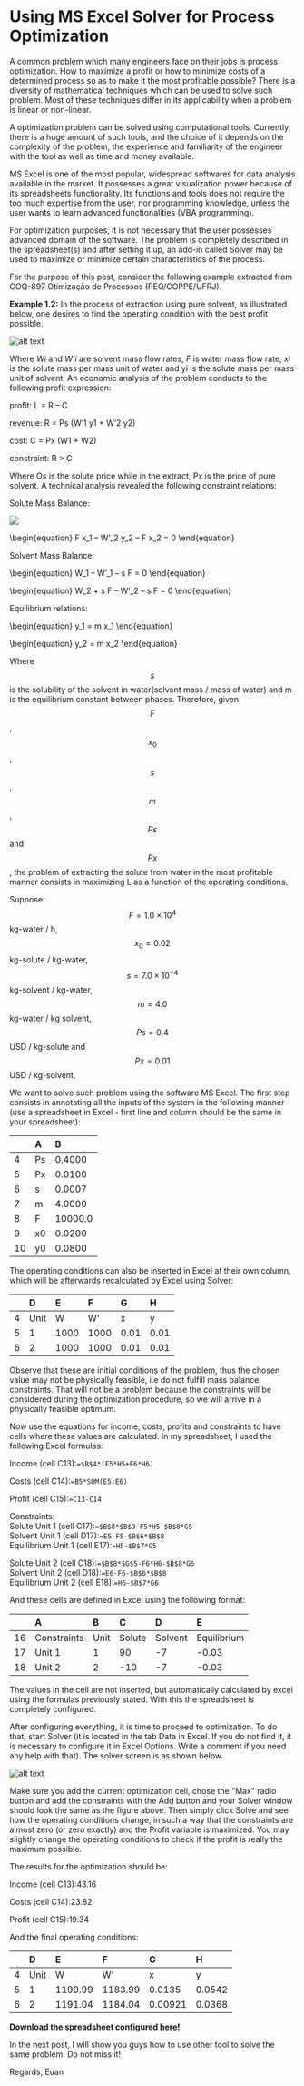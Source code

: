 # Using MS Excel Solver for Process Optimization

A common problem which many engineers face on their jobs is process optimization. How to maximize a profit or how to minimize costs of a determined process so as to make it the most profitable possible? There is a diversity of mathematical techniques which can be used to solve such problem. Most of these techniques differ in its applicability when a problem is linear or non-linear.

A optimization problem can be solved using computational tools. Currently, there is a huge amount of such tools, and the choice of it depends on the complexity of the problem, the experience and familiarity of the engineer with the tool as well as time and money available.

MS Excel is one of the most popular, widespread softwares for data analysis available in the market. It possesses a great visualization power because of its spreadsheets functionality. Its functions and tools does not require the too much expertise from the user, nor programming knowledge, unless the user wants to learn advanced functionalities (VBA programming).

For optimization purposes, it is not necessary that the user possesses advanced domain of the software. The problem is completely described in the spreadsheet(s) and after setting it up, an add-in called Solver may be used to maximize or minimize certain characteristics of the process.

For the purpose of this post, consider the following example extracted from COQ-897 Otimização de Processos (PEQ/COPPE/UFRJ).

**Example 1.2:** In the process of extraction using pure solvent, as illustrated below, one desires to find the operating condition with the best profit possible.

![alt text](img/2018-08-04-optimization-excel/extraction_process.png)

Where *Wi* and *W'i* are solvent mass flow rates, *F* is water mass flow rate, *xi* is the solute mass per mass unit of water and yi is the solute mass per mass unit of solvent. An economic analysis of the problem conducts to the following profit expression:

profit: L = R – C

revenue: R = Ps (W’1 y1 + W’2 y2)

cost: C = Px (W1 + W2)

constraint: R &gt; C

Where Os is the solute price while in the extract, Px is the price of pure solvent. A technical analysis revealed the following constraint relations:

Solute Mass Balance:

<!-- F x_0 – W'_1 y_1 – F x_1 = 0 -->

<img id="ccgimage" src="http://latex.codecogs.com/gif.latex?F%20x_0-W'_1%20y_1-F%20x_1%20=%200">

\begin{equation}
F x_1 – W’_2 y_2 – F x_2 = 0
\end{equation}

Solvent Mass Balance:

\begin{equation}
W_1 – W’_1 – s F = 0
\end{equation}

\begin{equation}
W_2 + s F – W’_2 – s F = 0
\end{equation}

Equilibrium relations:

\begin{equation}
y_1 = m x_1
\end{equation}

\begin{equation}
y_2 = m x_2
\end{equation}

Where $$s$$ is the solubility of the solvent in water(solvent mass / mass of water) and m is the equilibrium constant between phases. Therefore, given $$F$$, $$x_0$$, $$s$$, $$m$$, $$Ps$$ and $$Px$$, the problem of extracting the solute from water in the most profitable manner consists in maximizing L as a function of the operating conditions.

Suppose:  
$$F = 1.0 \times 10^4$$ kg-water / h,  
$$x_0 = 0.02 $$ kg-solute / kg-water,  
$$s = 7.0 \times 10^{-4}$$ kg-solvent / kg-water,  
$$m = 4.0 $$ kg-water / kg solvent,  
$$Ps = 0.4 $$ USD / kg-solute and  
$$Px = 0.01 $$ USD / kg-solvent.

We want to solve such problem using the software MS Excel. The first step consists in annotating all the inputs of the system in the following manner (use a spreadsheet in Excel - first line and column should be the same in your spreadsheet):

|   | A | B |
| :--- | :--- |:--- |
| 4 | Ps | 0.4000  |
| 5 | Px | 0.0100  |
| 6 | s	 | 0.0007  |
| 7 | m	 | 4.0000  |
| 8 | F	 | 10000.0 |
| 9 | x0 | 0.0200  |
| 10 | y0 | 0.0800  |

The operating conditions can also be inserted in Excel at their own column, which will be afterwards recalculated by Excel using Solver:

|  | D | E | F  | G | H |
| :--- | :--- | :--- |:--- | :--- |:--- |
| 4 |Unit |	W	 |  W'	| x	   | y    |
| 5 |1	  | 1000 | 1000	| 0.01 | 0.01 |
| 6 |2	  | 1000 | 1000	| 0.01 | 0.01 |

Observe that these are initial conditions of the problem, thus the chosen value may not be physically feasible, i.e do not fulfill mass balance constraints. That will not be a problem because the constraints will be considered during the optimization procedure, so we will arrive in a physically feasible optimum.

Now use the equations for income, costs, profits and constraints to have cells where these values are calculated. In my spreadsheet, I used the following Excel formulas:

Income (cell C13):```=$B$4*(F5*H5+F6*H6)```

Costs (cell C14):```=B5*SUM(E5:E6)```

Profit (cell C15):```=C13-C14```

Constraints:  
Solute Unit 1 (cell C17):```=$B$8*$B$9-F5*H5-$B$8*G5```  
Solvent Unit 1 (cell D17):```=E5-F5-$B$6*$B$8```  
Equilibrium Unit 1 (cell E17):```=H5-$B$7*G5```

Solute Unit 2 (cell C18):```=$B$8*$G$5-F6*H6-$B$8*G6```  
Solvent Unit 2 (cell D18):```=E6-F6-$B$6*$B$8```  
Equilibrium Unit 2 (cell E18):```=H6-$B$7*G6```

And these cells are defined in Excel using the following format:

|  | A | B | C  | D | E |
| :--- | :--- | :--- |:--- | :--- |:--- |
| 16 |Constraints |	Unit | Solute |  Solvent | Equilibrium |
| 17 | Unit 1	 |   1   | 90	  |   -7   | -0.03 |
| 18 | Unit 2	 |   2   | -10	  |   -7   | -0.03 |

The values in the cell are not inserted, but automatically calculated by excel using the formulas previously stated. With this the spreadsheet is completely configured.

After configuring everything, it is time to proceed to optimization. To do that, start Solver (it is located in the tab Data in Excel. If you do not find it, it is necessary to configure it in Excel Options. Write a comment if you need any help with that). The solver screen is as shown below.
 
![alt text](img/2018-08-04-optimization-excel/solver_screen.png)

Make sure you add the current optimization cell, chose the "Max" radio button and add the constraints with the Add button and your Solver window should look the same as the figure above. Then simply click Solve and see how the operating conditions change, in such a way that the constraints are almost zero (or zero exactly) and the Profit variable is maximized. You may slightly change the operating conditions to check if the profit is really the maximum possible.

The results for the optimization should be:

Income (cell C13):43.16

Costs (cell C14):23.82

Profit (cell C15):19.34

And the final operating conditions:

|  | D | E | F  | G | H |
| :--- | :--- | :--- |:--- | :--- |:--- |
| 4 |Unit |	W	 |  W'	| x	   | y    |
| 5 |1	  | 1199.99 | 1183.99 | 0.0135 | 0.0542 |
| 6 |2	  | 1191.04 | 1184.04 | 0.00921 | 0.0368 |

**Download the spreadsheet configured <a href="../data/2018-08-04-optimization-excel/example_optimization.xlsx">here!</a>**

In the next post, I will show you guys how to use other tool to solve the same problem. Do not miss it!

Regards,
Euan

